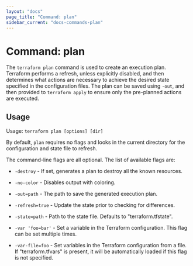 ```yaml
---
layout: "docs"
page_title: "Command: plan"
sidebar_current: "docs-commands-plan"
---
```


# Command: plan

The `terraform plan` command is used to create an execution plan. Terraform
performs a refresh, unless explicitly disabled, and then determines what
actions are necessary to achieve the desired state specified in the
configuration files. The plan can be saved using `-out`, and then provided
to `terraform apply` to ensure only the pre-planned actions are executed.

## Usage

Usage: `terraform plan [options] [dir]`

By default, `plan` requires no flags and looks in the current directory
for the configuration and state file to refresh.

The command-line flags are all optional. The list of available flags are:

* `-destroy` - If set, generates a plan to destroy all the known resources.

* `-no-color` - Disables output with coloring.

* `-out=path` - The path to save the generated execution plan.

* `-refresh=true` - Update the state prior to checking for differences.

* `-state=path` - Path to the state file. Defaults to "terraform.tfstate".

* `-var 'foo=bar'` - Set a variable in the Terraform configuration. This
  flag can be set multiple times.

* `-var-file=foo` - Set variables in the Terraform configuration from
   a file. If "terraform.tfvars" is present, it will be automatically
   loaded if this flag is not specified.

